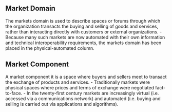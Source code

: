 ## Market Domain
The markets domain is used to describe spaces or forums through which the organization transacts the buying and selling of goods and services, rather than interacting directly with customers or external organizations.
    - Because many such markets are now automated with their own information and technical interoperability requirements, the markets domain has been placed in the physical-automated column.
## Market Component
A market component it is a space where buyers and sellers meet to transact the exchange of products and services.
    - Traditionally markets were physical spaces where prices and terms of exchange were negotiated fact-to-face.
    - In the twenty-first century markets are increasingly virtual (i.e. accessed via a communications network) and automated (i.e. buying and selling is carried out via applications and algorithms).

